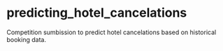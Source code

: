 # predicting_hotel_cancelations

Competition sumbission to predict hotel cancelations based on historical booking data. 
